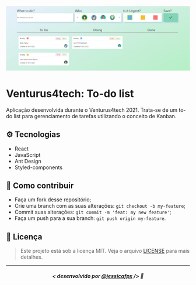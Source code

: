 <h1 align="center">
  <img src="./assets/screenshot.jpg" alt="Capa"/>
</h1>

# Venturus4tech: To-do list
Aplicação desenvolvida durante o Venturus4tech 2021. Trata-se de um to-do list para gerenciamento de tarefas utilizando o conceito de Kanban.

## ⚙️ Tecnologias
- React
- JavaScript
- Ant Design
- Styled-components

## 🤔 Como contribuir

- Faça um fork desse repositório;
- Crie uma branch com as suas alterações: `git checkout -b my-feature`;
- Commit suas alterações: `git commit -m 'feat: my new feature'`;
- Faça um push para a sua branch: `git push origin my-feature`.

## 📜 Licença

> Este projeto está sob a licença MIT. Veja o arquivo [LICENSE](https://github.com/jessicafpx/to-do-list-venturus4tech/blob/main/LICENSE.md) para mais detalhes.

---

##### <p align="center"> <strong> < desenvolvido por <a href="github.com/jessicafpx"> @jessicafpx</a> /></strong> 👋